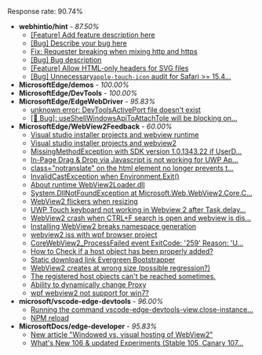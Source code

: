 Response rate: 90.74%

* **webhintio/hint** - _87.50%_
  * [[Feature] Add feature description here](https://github.com/webhintio/hint/issues/5319)
  * [[Bug] Describe your bug here](https://github.com/webhintio/hint/issues/5318)
  * [Fix: Requester breaking when mixing http and https](https://github.com/webhintio/hint/pull/5317)
  * [[Bug] Bug description](https://github.com/webhintio/hint/issues/5307)
  * [[Feature] Allow HTML-only headers for SVG files](https://github.com/webhintio/hint/issues/5281)
  * [[Bug] Unnecessary`apple-touch-icon` audit for Safari >= 15.4...](https://github.com/webhintio/hint/issues/5256)
* **MicrosoftEdge/demos** - _100.00%_
* **MicrosoftEdge/DevTools** - _100.00%_
* **MicrosoftEdge/EdgeWebDriver** - _95.83%_
  * [unknown error: DevToolsActivePort file doesn't exist](https://github.com/MicrosoftEdge/EdgeWebDriver/issues/44)
  * [[🐛 Bug]: useShellWindowsApiToAttachToIe will be blocking on...](https://github.com/MicrosoftEdge/EdgeWebDriver/issues/34)
* **MicrosoftEdge/WebView2Feedback** - _60.00%_
  * [Visual studio installer projects and webview runtime](https://github.com/MicrosoftEdge/WebView2Feedback/issues/2829)
  * [Visual studio installer projects and webview2](https://github.com/MicrosoftEdge/WebView2Feedback/issues/2828)
  * [MissingMethodException with SDK version 1.0.1343.22 if UserD...](https://github.com/MicrosoftEdge/WebView2Feedback/issues/2827)
  * [In-Page Drag & Drop via Javascript is not working for UWP Ap...](https://github.com/MicrosoftEdge/WebView2Feedback/issues/2826)
  * [class="notranslate" on the html element no longer prevents t...](https://github.com/MicrosoftEdge/WebView2Feedback/issues/2825)
  * [InvalidCastException when Environment.Exit()](https://github.com/MicrosoftEdge/WebView2Feedback/issues/2824)
  * [About runtime WebView2Loader.dll](https://github.com/MicrosoftEdge/WebView2Feedback/issues/2822)
  * [System.DllNotFoundException at Microsoft.Web.WebView2.Core.C...](https://github.com/MicrosoftEdge/WebView2Feedback/issues/2820)
  * [WebView2 flickers when resizing](https://github.com/MicrosoftEdge/WebView2Feedback/issues/2815)
  * [UWP Touch keyboard not working in Webview 2 after Task.delay...](https://github.com/MicrosoftEdge/WebView2Feedback/issues/2811)
  * [WebView2 crash when CTRL+F search is open and webview is dis...](https://github.com/MicrosoftEdge/WebView2Feedback/issues/2807)
  * [Installing WebView2 breaks namespace generation](https://github.com/MicrosoftEdge/WebView2Feedback/issues/2806)
  * [webview2 iss with wpf browser project](https://github.com/MicrosoftEdge/WebView2Feedback/issues/2801)
  * [CoreWebView2_ProcessFailed event ExitCode: '259'  Reason: 'U...](https://github.com/MicrosoftEdge/WebView2Feedback/issues/2793)
  * [How to Check if a host object has been properly added?](https://github.com/MicrosoftEdge/WebView2Feedback/issues/2785)
  * [Static download link Evergreen Bootstrapper](https://github.com/MicrosoftEdge/WebView2Feedback/issues/2783)
  * [WebView2 creates at wrong size (possible regression?)](https://github.com/MicrosoftEdge/WebView2Feedback/issues/2776)
  * [The registered host objects can't be reached sometimes. ](https://github.com/MicrosoftEdge/WebView2Feedback/issues/2823)
  * [Ability to dynamically change Proxy](https://github.com/MicrosoftEdge/WebView2Feedback/issues/2809)
  * [wpf webview2 not support for win7?](https://github.com/MicrosoftEdge/WebView2Feedback/issues/2782)
* **microsoft/vscode-edge-devtools** - _96.00%_
  * [Running the command vscode-edge-devtools-view.close-instance...](https://github.com/microsoft/vscode-edge-devtools/issues/1188)
  * [NPM reload ](https://github.com/microsoft/vscode-edge-devtools/issues/1156)
* **MicrosoftDocs/edge-developer** - _95.83%_
  * [New article "Windowed vs. visual hosting of WebView2"](https://github.com/MicrosoftDocs/edge-developer/pull/2205)
  * [What's New 106 & updated Experiments (Stable 105, Canary 107...](https://github.com/MicrosoftDocs/edge-developer/pull/2186)